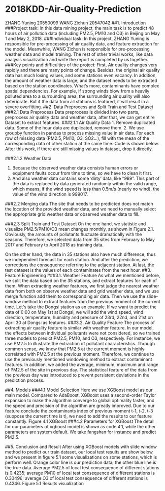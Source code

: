 # 2018KDD-Air-Quality-Prediction

ZHANG Yuning 20550099   WANG Zichun 20547042
##1. Introduction
###Project task:
In this data mining project, the main task is to predict 48 hours of air pollution data (including PM2.5, PM10 and O3) in Beijing on May 1 and May 2, 2018.
###Individual task:
In this project, ZHANG Yuning is responsible for pre-processing of air quality data, and feature extraction for the model. Meanwhile, WANG Zichun is responsible for pre-processing weather data and model training. The rest of other trivial works, like data analysis visualization and write the report is completed by us together.
###Key points and difficulties of the project:
First, Air quality changes very rapidly and there are many points of change. Besides, the original air quality data has much losing values, and some stations even vacancy. In addition, the amount of weather data is large, and the dataset needs to be extracted based on the station coordinates. What’s more, contaminants have complex spatial dependencies. For example, if strong winds blow from a heavily polluted area to a surrounding area, the surrounding air quality will also deteriorate. But if the data from all stations is featured, it will result in a severe overfitting.
##2. Data Preprocess and Split Train and Test Dataset
###2.1 Data Preprocess
Data preprocess is divided into two parts, preprocess air quality data and weather data, after that, we can get entire Dataset to extract features.
###2.1.1	Air Quality Data 
    1. Remove duplicated data. Some of the hour data are duplicated, remove them.
    2. We use groupby function in pandas to process missing value in air data. For each row of missing data (PM2.5, PM10, O3, SO2...), fill with the mean of the corresponding data of other station at the same time. Code is shown below. After this work, if there are still missing values in dataset, drop it directly.

###2.1.2	Weather Data
1. Because the observed weather data consists human errors or equipment faults occur from time to time, so we have to clean it first.
2. And also weather data contains some ‘dirty’ data, like “999”. This part of the data is replaced by data generated randomly within the valid range, which means, if the wind speed is less than 0.5m/s (nearly no wind), the value of the wind direction is 999017.

###2.2	Merging data
The site that needs to be predicted does not match the location of the provided weather data, and we need to manually select the appropriate grid weather data or observed weather data to fill.
 
###2.3	Split Train and Test Dataset
On the one hand, we statistic and visualize PM2.5/PM10/O3 mean changes monthly, as shown in Figure 2.1. Obviously, the amounts of pollutants fluctuate dramatically with the seasons. Therefore, we selected data from 35 sites from February to May 2017 and February to April 2018 as training data.

On the other hand, the data in 35 stations also have much difference, thus we independent forecast for each station. And after the prediction, we corrections the consequence referring to the adjacent station.
At last, the test dataset is the values of each contaminates from the next hour.
##3. Feature Engineering
###3.1. Weather Feature
As what we mentioned before, we split the data based on the 35 stations, and extract features for each of them. When extracting weather features, we first judge the nearest weather data from both on observe weather data and grid weather data, and we use merge function add them to corresponding air data. Then we use the slide-window method to extract features from the previous moment of the current time. Let's take the Dongsi station as an example. If we want to predict the data of 0:00 on May 1st at Dongsi, we will add the wind speed, wind direction, temperature, humidity and pressure of 23rd, 22nd, and 21st on April 30 at Dongsi as features.
###3.2. Air Quality Feature
The process of extracting air quality feature is similar with weather feature. In our model, the effects between individual pollutants were not considered, so we trained three models to predict PM2.5, PM10, and O3, respectively. For instance, we use PM2.5 to illustrate the extraction of pollutant characteristics. Through common sense, we know that PM2.5 at the current moment is highly correlated with PM2.5 at the previous moment. Therefore, we continue to use the previously mentioned windowing method to extract contaminant features. In addition, we added the average, minimum, maximum and range of PM2.5 of the site in previous day. The statistical feature of the data from the previous day was introduced to prevent persistent deviations in the prediction process. 

##4. Models
###4.1 Model Selection
Here we use XGBoost model as our main model. Compared to AdaBoost, XGBoost uses a second-order Taylor expansion to make the algorithm converge to global optimality faster, and the speed and precision of the algorithm are greatly improved. Due to our feature conclude the contaminants index of previous moment t-1, t-2, t-3 (suppose the current time is t), we need to add the results to our feature constantly. 
Figure 4.1 XGBoost
###4.2 Parameters for XGBoost
The detail for our parameters of xgboost model is shown as code 4.1, while the other parameters are system default. We take fangshan for instance and predict PM2.5.
 
##5. Conclusion and Result
After using XGBoost models with slide window method to predict our train dataset, our local test results are show below, and we present in figure 5.1 some visualizations on some stations, which is perform well. Orange color line is our prediction data, the other blue line is the true data. Average PM2.5 of local test consequence of different stations is 0.4235; average PM10 of local test consequence of different stations is 0.30496; average O3 of local test consequence of different stations is 0.4246.
Figure 5.1 Results visualization

